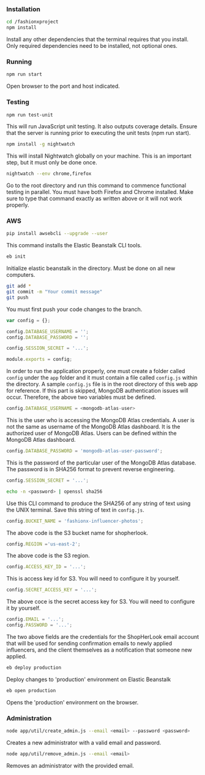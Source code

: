 ### Installation
``` bash
cd /fashionxproject
npm install 
```

Install any other dependencies that the terminal requires that you install. Only required dependencies need to be installed, not optional ones. 

### Running
``` bash
npm run start
```

Open browser to the port and host indicated.

### Testing
``` bash
npm run test-unit
```

This will run JavaScript unit testing. It also outputs coverage details. Ensure that the server is running prior to executing the unit tests (npm run start).

``` bash
npm install -g nightwatch
```

This will install Nightwatch globally on your machine. This is an important step, but it must only be done once. 

```bash
nightwatch --env chrome,firefox
```

Go to the root directory and run this command to commence functional testing in parallel. You must have both Firefox and Chrome installed. Make sure to type that command exactly as written above or it will not work properly. 

### AWS
```bash
pip install awsebcli --upgrade --user
```
This command installs the Elastic Beanstalk CLI tools.

```bash
eb init
```

Initialize elastic beanstalk in the directory. Must be done on all new computers.

```bash
git add *
git commit -m "Your commit message"
git push 
```
You must first push your code changes to the branch.

```javascript
var config = {};

config.DATABASE_USERNAME = '';
config.DATABASE_PASSWORD = '';

config.SESSION_SECRET = '...';

module.exports = config;
```

In order to run the application properly, one must create a folder called ```config``` under the ```app``` folder and it must contain a file called ```config.js``` within the directory. A sample ```config.js``` file is in the root directory of this web app for reference. If this part is skipped, MongoDB authentication issues will occur. Therefore, the above two variables must be defined.

```javascript
config.DATABASE_USERNAME = <mongodb-atlas-user>
```

This is the user who is accessing the MongoDB Atlas credentials. A user is not the same as username of the MongoDB Atlas dashboard. It is the authorized user of MongoDB Atlas. Users can be defined within the MongoDB Atlas dashboard. 

```javascript
config.DATABASE_PASSWORD = 'mongodb-atlas-user-password';
```

This is the password of the particular user of the MongoDB Atlas database. The password is in SHA256 format to prevent reverse engineering.

```javascript
config.SESSION_SECRET = '...';
```

```bash
echo -n <password> | openssl sha256
```

Use this CLI command to produce the SHA256 of any string of text using the UNIX terminal. Save this string of text in ```config.js```.

```javascript
config.BUCKET_NAME = 'fashionx-influencer-photos';
```

The above code is the S3 bucket name for shopherlook.

```javascript
config.REGION ='us-east-2';
```

The above code is the S3 region.

```javascript
config.ACCESS_KEY_ID = '...';
```

This is access key id for S3. You will need to configure it by yourself. 

```javascript
config.SECRET_ACCESS_KEY = '...';
```

The above coce is the secret access key for S3. You will need to configure it by yourself. 

```javascript
config.EMAIL = '...';
config.PASSWORD = '...';
```

The two above fields are the credentials for the ShopHerLook email account that will be used for sending confirmation emails to newly applied influencers, and the client themselves as a notification that someone new applied.

```bash
eb deploy production
```

Deploy changes to 'production' environment on Elastic Beanstalk


```bash
eb open production
```

Opens the 'production' environment on the browser.


### Administration

```bash
node app/util/create_admin.js --email <email> --password <password>
```

Creates a new administrator with a valid email and password. 

```bash
node app/util/remove_admin.js --email <email>
```

Removes an administrator with the provided email.